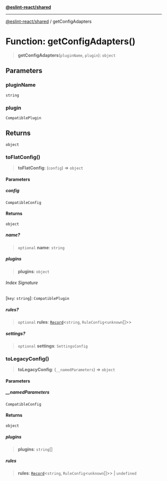 [**@eslint-react/shared**](../README.md)

***

[@eslint-react/shared](../README.md) / getConfigAdapters

# Function: getConfigAdapters()

> **getConfigAdapters**(`pluginName`, `plugin`): `object`

## Parameters

### pluginName

`string`

### plugin

`CompatiblePlugin`

## Returns

`object`

### toFlatConfig()

> **toFlatConfig**: (`config`) => `object`

#### Parameters

##### config

`CompatibleConfig`

#### Returns

`object`

##### name?

> `optional` **name**: `string`

##### plugins

> **plugins**: `object`

###### Index Signature

\[`key`: `string`\]: `CompatiblePlugin`

##### rules?

> `optional` **rules**: [`Record`](https://www.typescriptlang.org/docs/handbook/utility-types.html#recordkeys-type)\<`string`, `RuleConfig`\<`unknown`[]\>\>

##### settings?

> `optional` **settings**: `SettingsConfig`

### toLegacyConfig()

> **toLegacyConfig**: (`__namedParameters`) => `object`

#### Parameters

##### \_\_namedParameters

`CompatibleConfig`

#### Returns

`object`

##### plugins

> **plugins**: `string`[]

##### rules

> **rules**: [`Record`](https://www.typescriptlang.org/docs/handbook/utility-types.html#recordkeys-type)\<`string`, `RuleConfig`\<`unknown`[]\>\> \| `undefined`
